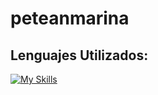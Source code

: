 ﻿# peteanmarina
## Lenguajes Utilizados:
 [![My Skills](https://skillicons.dev/icons?i=c,cpp,java,latex,py)](https://skillicons.dev)
